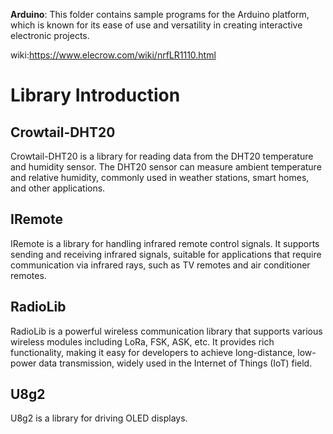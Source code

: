 **Arduino**: This folder contains sample programs for the Arduino platform, which is known for its ease of use and versatility in creating interactive electronic projects.

wiki:https://www.elecrow.com/wiki/nrfLR1110.html



# Library Introduction

## Crowtail-DHT20
Crowtail-DHT20 is a library for reading data from the DHT20 temperature and humidity sensor. The DHT20 sensor can measure ambient temperature and relative humidity, commonly used in weather stations, smart homes, and other applications.

## IRemote
IRemote is a library for handling infrared remote control signals. It supports sending and receiving infrared signals, suitable for applications that require communication via infrared rays, such as TV remotes and air conditioner remotes.

## RadioLib
RadioLib is a powerful wireless communication library that supports various wireless modules including LoRa, FSK, ASK, etc. It provides rich functionality, making it easy for developers to achieve long-distance, low-power data transmission, widely used in the Internet of Things (IoT) field.

## U8g2
U8g2 is a library for driving OLED displays.